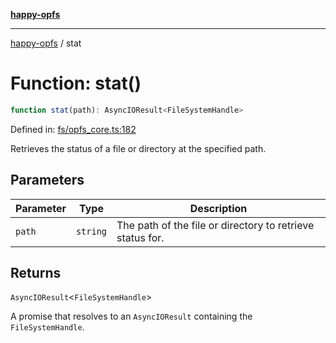 [**happy-opfs**](../README.md)

***

[happy-opfs](../README.md) / stat

# Function: stat()

```ts
function stat(path): AsyncIOResult<FileSystemHandle>
```

Defined in: [fs/opfs\_core.ts:182](https://github.com/JiangJie/happy-opfs/blob/7d6f4902eef2f34868c7991f5501261a1d1ff67a/src/fs/opfs_core.ts#L182)

Retrieves the status of a file or directory at the specified path.

## Parameters

| Parameter | Type | Description |
| ------ | ------ | ------ |
| `path` | `string` | The path of the file or directory to retrieve status for. |

## Returns

`AsyncIOResult`\<`FileSystemHandle`\>

A promise that resolves to an `AsyncIOResult` containing the `FileSystemHandle`.
